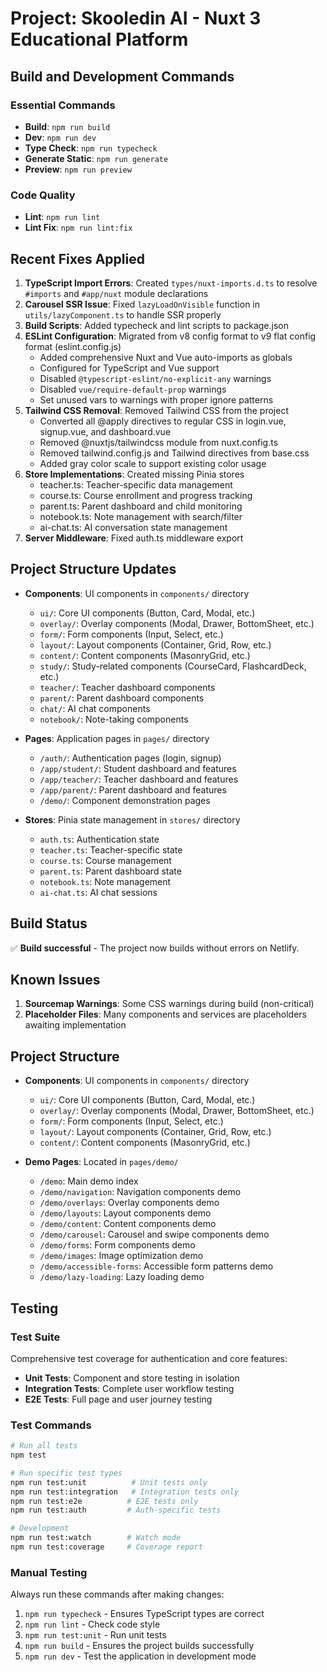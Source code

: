 # Project: Skooledin AI - Nuxt 3 Educational Platform

## Build and Development Commands

### Essential Commands
- **Build**: `npm run build`
- **Dev**: `npm run dev`
- **Type Check**: `npm run typecheck`
- **Generate Static**: `npm run generate`
- **Preview**: `npm run preview`

### Code Quality
- **Lint**: `npm run lint`
- **Lint Fix**: `npm run lint:fix`

## Recent Fixes Applied

1. **TypeScript Import Errors**: Created `types/nuxt-imports.d.ts` to resolve `#imports` and `#app/nuxt` module declarations
2. **Carousel SSR Issue**: Fixed `lazyLoadOnVisible` function in `utils/lazyComponent.ts` to handle SSR properly
3. **Build Scripts**: Added typecheck and lint scripts to package.json
4. **ESLint Configuration**: Migrated from v8 config format to v9 flat config format (eslint.config.js)
   - Added comprehensive Nuxt and Vue auto-imports as globals
   - Configured for TypeScript and Vue support
   - Disabled `@typescript-eslint/no-explicit-any` warnings
   - Disabled `vue/require-default-prop` warnings
   - Set unused vars to warnings with proper ignore patterns
5. **Tailwind CSS Removal**: Removed Tailwind CSS from the project
   - Converted all @apply directives to regular CSS in login.vue, signup.vue, and dashboard.vue
   - Removed @nuxtjs/tailwindcss module from nuxt.config.ts
   - Removed tailwind.config.js and Tailwind directives from base.css
   - Added gray color scale to support existing color usage
6. **Store Implementations**: Created missing Pinia stores
   - teacher.ts: Teacher-specific data management
   - course.ts: Course enrollment and progress tracking
   - parent.ts: Parent dashboard and child monitoring
   - notebook.ts: Note management with search/filter
   - ai-chat.ts: AI conversation state management
7. **Server Middleware**: Fixed auth.ts middleware export

## Project Structure Updates

- **Components**: UI components in `components/` directory
  - `ui/`: Core UI components (Button, Card, Modal, etc.)
  - `overlay/`: Overlay components (Modal, Drawer, BottomSheet, etc.)
  - `form/`: Form components (Input, Select, etc.)
  - `layout/`: Layout components (Container, Grid, Row, etc.)
  - `content/`: Content components (MasonryGrid, etc.)
  - `study/`: Study-related components (CourseCard, FlashcardDeck, etc.)
  - `teacher/`: Teacher dashboard components
  - `parent/`: Parent dashboard components
  - `chat/`: AI chat components
  - `notebook/`: Note-taking components

- **Pages**: Application pages in `pages/` directory
  - `/auth/`: Authentication pages (login, signup)
  - `/app/student/`: Student dashboard and features
  - `/app/teacher/`: Teacher dashboard and features
  - `/app/parent/`: Parent dashboard and features
  - `/demo/`: Component demonstration pages

- **Stores**: Pinia state management in `stores/` directory
  - `auth.ts`: Authentication state
  - `teacher.ts`: Teacher-specific state
  - `course.ts`: Course management
  - `parent.ts`: Parent dashboard state
  - `notebook.ts`: Note management
  - `ai-chat.ts`: AI chat sessions

## Build Status

✅ **Build successful** - The project now builds without errors on Netlify.

## Known Issues

1. **Sourcemap Warnings**: Some CSS warnings during build (non-critical)
2. **Placeholder Files**: Many components and services are placeholders awaiting implementation

## Project Structure

- **Components**: UI components in `components/` directory
  - `ui/`: Core UI components (Button, Card, Modal, etc.)
  - `overlay/`: Overlay components (Modal, Drawer, BottomSheet, etc.)
  - `form/`: Form components (Input, Select, etc.)
  - `layout/`: Layout components (Container, Grid, Row, etc.)
  - `content/`: Content components (MasonryGrid, etc.)

- **Demo Pages**: Located in `pages/demo/`
  - `/demo`: Main demo index
  - `/demo/navigation`: Navigation components demo
  - `/demo/overlays`: Overlay components demo
  - `/demo/layouts`: Layout components demo
  - `/demo/content`: Content components demo
  - `/demo/carousel`: Carousel and swipe components demo
  - `/demo/forms`: Form components demo
  - `/demo/images`: Image optimization demo
  - `/demo/accessible-forms`: Accessible form patterns demo
  - `/demo/lazy-loading`: Lazy loading demo

## Testing

### Test Suite
Comprehensive test coverage for authentication and core features:
- **Unit Tests**: Component and store testing in isolation
- **Integration Tests**: Complete user workflow testing
- **E2E Tests**: Full page and user journey testing

### Test Commands
```bash
# Run all tests
npm test

# Run specific test types
npm run test:unit          # Unit tests only
npm run test:integration   # Integration tests only
npm run test:e2e          # E2E tests only
npm run test:auth         # Auth-specific tests

# Development
npm run test:watch        # Watch mode
npm run test:coverage     # Coverage report
```

### Manual Testing
Always run these commands after making changes:
1. `npm run typecheck` - Ensures TypeScript types are correct
2. `npm run lint` - Check code style
3. `npm run test:unit` - Run unit tests
4. `npm run build` - Ensures the project builds successfully
5. `npm run dev` - Test the application in development mode